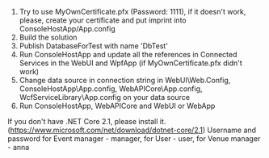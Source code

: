 1. Try to use MyOwnCertificate.pfx (Password: 1111), if it doesn't work, please, create your certificate and put imprint into ConsoleHostApp/App.config
2. Build the solution
3. Publish DatabaseForTest with name 'DbTest'
4. Run ConsoleHostApp and update all the references in Connected Services in the WebUI and WpfApp (if MyOwnCertificate.pfx didn't work)
5. Change data source in connection string in WebUI\Web.Config, ConsoleHostApp\App.config, WebAPICore\App.config, WcfServiceLibrary\App.config on your data source
6. Run ConsoleHostApp, WebAPICore and WebUI or WebApp

If you don't have .NET Core 2.1, please install it. (https://www.microsoft.com/net/download/dotnet-core/2.1)
Username and password for Event manager - manager, for User - user, for Venue manager - anna